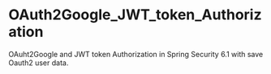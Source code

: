 # OAuth2Google_JWT_token_Authorization
OAuht2Google and JWT token Authorization in Spring Security 6.1 with save Oauth2 user data. 
